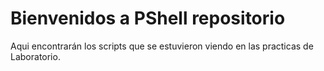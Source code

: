 # Bienvenidos a PShell repositorio
Aqui encontrarán los scripts que se estuvieron viendo
en las practicas de Laboratorio.
